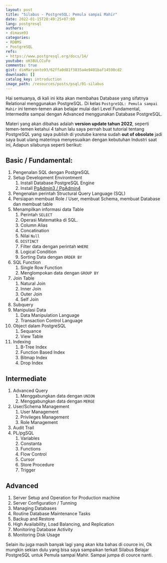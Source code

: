 ```yaml
---
layout: post
title: "Silabus - PostgreSQL: Pemula sampai Mahir"
date: 2022-01-15T20:49:25+07:00
lang: postgresql
authors:
- dimasm93
categories:
- RDBMS
- PostgreSQL
refs: 
- https://www.postgresql.org/docs/14/
youtube: oH38ULCCuFo
comments: true
gist: dimMaryanto93/62ffa0d81f3835a4e9401baf14590cd2
downloads: []
catalog_key: introduction
image_path: /resources/posts/psql/01-silabus
---
```


Hai semuanya, di kali ini kita akan membahas Database yang sifatnya Relational menggunakan PostgreSQL. Di kelas `PostgreSQL: Pemula sampai Mahir` ini temen-temen akan belajar mulai dari Level Fundamental, Intermedite sampai dengan Advanced menggunakan Database PostgreSQL. 

Materi yang akan dibahas adalah **version update tahun 2022**,  seperti temen-temen ketahui 4 tahun lalu saya pernah buat tutorial tentang PostgreSQL yang saya publish di youtube karena sudah **out of obsolate** jadi saya buat ulang materinya menyesuaikan dengan kebutuhan Industri saat ini, Adapun silabunya seperti berikut:

<!--more-->

## Basic / Fundamental:

1. Pengenalan SQL dengan PostgreSQL
2. Setup Development Environtment
    1. Install Database PostgreSQL Engine
    2. Install [PgAdmin3 / PgAdmin4](https://www.pgadmin.org/download/)
3. Pengenalan perintah Structural Query Language (SQL)
4. Persiapan membuat Role / User, membuat Schema, membuat Database dan membuat table
5. Menampilkan informasi data Table
    1. Perintah `SELECT`
    2. Operasi Matematika di SQL.
    3. Column Alias
    4. Concatination
    5. Nilai `Null`
    6. `DISTINCT`
    7. Filter data dengan perintah `WHERE`
    8. Logical Condition
    9. Sorting Data dengan `ORDER BY`
6. SQL Function
    1. Single Row Function
    2. Menglompokan data dengan `GROUP BY`
7. Join Table
    1. Natural Join
    2. Inner Join
    3. Outer Join
    4. Self Join
8. Subquery
9. Manipulasi Data
    1. Data Manipulation Language
    2. Transaction Control Language
10. Object dalam PostgreSQL
    1. Sequance
    2. View Table
11. Indexing
    1. B-Tree Index
    2. Function Based Index
    3. Bitmap Index
    4. Drop Index

## Intermediate

1. Advanced Query
    1. Menggabungkan data dengan `UNION`
    2. Menggabungkan data dengan `MERGE`
2. User/Schema Management
    1. User Management
    2. Privileges Management
    3. Role Management
3. Audit Trail
4. PL/pgSQL
    1. Variables
    2. Constanta
    3. Functions
    4. Flow Control
    5. Cursor
    6. Store Procedure
    7. Trigger

## Advanced

1. Server Setup and Operation for Production machine
2. Server Configuration / Tunning
3. Managing Databases
4. Routine Database Maintenance Tasks
5. Backup and Restore
6. High Availability, Load Balancing, and Replication
7. Monitoring Database Activity
8. Monitoring Disk Usage

Selain itu juga masih banyak lagi yang akan kita bahas di cource ini, Ok mungkin sekian dulu yang bisa saya sampaikan terkait Silabus Belajar PostgreSQL untuk Pemula sampai Mahir. Sampai jumpa di cource nanti.